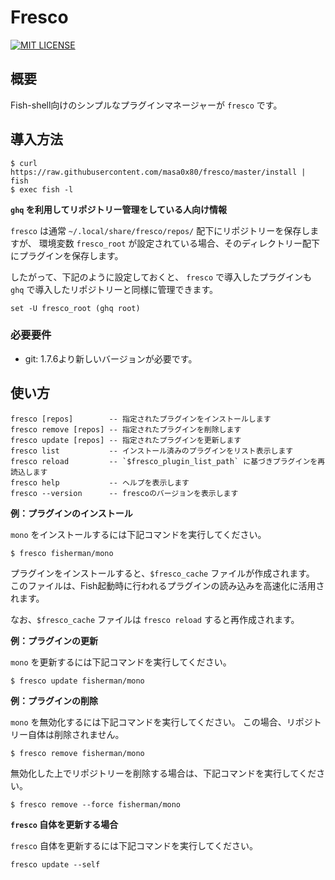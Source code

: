 # Fresco

[![MIT LICENSE](http://img.shields.io/badge/license-MIT-blue.svg?style=flat-square)](LICENSE)

## 概要

Fish-shell向けのシンプルなプラグインマネージャーが `fresco` です。

## 導入方法

```
$ curl https://raw.githubusercontent.com/masa0x80/fresco/master/install | fish
$ exec fish -l
```

**`ghq` を利用してリポジトリー管理をしている人向け情報**

`fresco` は通常 `~/.local/share/fresco/repos/` 配下にリポジトリーを保存しますが、
環境変数 `fresco_root` が設定されている場合、そのディレクトリー配下にプラグインを保存します。

したがって、下記のように設定しておくと、
`fresco` で導入したプラグインも `ghq` で導入したリポジトリーと同様に管理できます。

```
set -U fresco_root (ghq root)
```

### 必要要件

- git: 1.7.6より新しいバージョンが必要です。

## 使い方

```
fresco [repos]        -- 指定されたプラグインをインストールします
fresco remove [repos] -- 指定されたプラグインを削除します
fresco update [repos] -- 指定されたプラグインを更新します
fresco list           -- インストール済みのプラグインをリスト表示します
fresco reload         -- `$fresco_plugin_list_path` に基づきプラグインを再読込します
fresco help           -- ヘルプを表示します
fresco --version      -- frescoのバージョンを表示します
```

**例：プラグインのインストール**

`mono` をインストールするには下記コマンドを実行してください。

```
$ fresco fisherman/mono
```

プラグインをインストールすると、`$fresco_cache` ファイルが作成されます。
このファイルは、Fish起動時に行われるプラグインの読み込みを高速化に活用されます。

なお、`$fresco_cache` ファイルは `fresco reload` すると再作成されます。

**例：プラグインの更新**

`mono` を更新するには下記コマンドを実行してください。

```
$ fresco update fisherman/mono
```

**例：プラグインの削除**

`mono` を無効化するには下記コマンドを実行してください。
この場合、リポジトリー自体は削除されません。

```
$ fresco remove fisherman/mono
```

無効化した上でリポジトリーを削除する場合は、下記コマンドを実行してください。

```
$ fresco remove --force fisherman/mono
```

**`fresco` 自体を更新する場合**

`fresco` 自体を更新するには下記コマンドを実行してください。

```
fresco update --self
```
